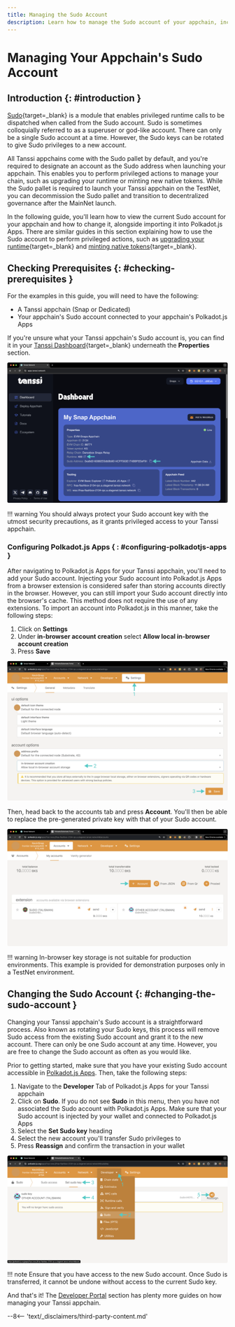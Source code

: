 ```yaml
---
title: Managing the Sudo Account
description: Learn how to manage the Sudo account of your appchain, including viewing and importing the Sudo key into Polkadot.js Apps and changing the current Sudo key.
---
```


# Managing Your Appchain's Sudo Account

## Introduction {: #introduction }

[Sudo](https://paritytech.github.io/polkadot-sdk/master/pallet_sudo/index.html){target=\_blank} is a module that enables privileged runtime calls to be dispatched when called from the Sudo account. Sudo is sometimes colloquially referred to as a superuser or god-like account. There can only be a single Sudo account at a time. However, the Sudo keys can be rotated to give Sudo privileges to a new account.

All Tanssi appchains come with the Sudo pallet by default, and you're required to designate an account as the Sudo address when launching your appchain. This enables you to perform privileged actions to manage your chain, such as upgrading your runtime or minting new native tokens. While the Sudo pallet is required to launch your Tanssi appchain on the TestNet, you can decommission the Sudo pallet and transition to decentralized governance after the MainNet launch.

In the following guide, you'll learn how to view the current Sudo account for your appchain and how to change it, alongside importing it into Polkadot.js Apps. There are similar guides in this section explaining how to use the Sudo account to perform privileged actions, such as [upgrading your runtime](/builders/manage/developer-portal/upgrade/){target=\_blank} and [minting native tokens](/builders/manage/developer-portal/minting/){target=\_blank}. 

## Checking Prerequisites {: #checking-prerequisites }

For the examples in this guide, you will need to have the following:

 - A Tanssi appchain (Snap or Dedicated)
 - Your appchain's Sudo account connected to your appchain's Polkadot.js Apps

If you're unsure what your Tanssi appchain's Sudo account is, you can find it in your [Tanssi Dashboard](https://apps.tanssi.network){target=\_blank} underneath the **Properties** section.

![Locating your Sudo address on apps.tanssi.network](/images/builders/manage/developer-portal/sudo/sudo-1.webp)

!!! warning
    You should always protect your Sudo account key with the utmost security precautions, as it grants privileged access to your Tanssi appchain.

### Configuring Polkadot.js Apps { : #configuring-polkadotjs-apps }

After navigating to Polkadot.js Apps for your Tanssi appchain, you'll need to add your Sudo account. Injecting your Sudo account into Polkadot.js Apps from a browser extension is considered safer than storing accounts directly in the browser. However, you can still import your Sudo account directly into the browser's cache. This method does not require the use of any extensions. To import an account into Polkadot.js in this manner, take the following steps:

1. Click on **Settings**
2. Under **in-browser account creation** select **Allow local in-browser account creation**
3. Press **Save**

![Allowing creation of in-browser storage](/images/builders/manage/developer-portal/sudo/sudo-2.webp)

Then, head back to the accounts tab and press **Account**. You'll then be able to replace the pre-generated private key with that of your Sudo account.

![Adding account on Polkadot.js Apps](/images/builders/manage/developer-portal/sudo/sudo-3.webp)

!!! warning
    In-browser key storage is not suitable for production environments. This example is provided for demonstration purposes only in a TestNet environment.

## Changing the Sudo Account {: #changing-the-sudo-account }

Changing your Tanssi appchain's Sudo account is a straightforward process. Also known as rotating your Sudo keys, this process will remove Sudo access from the existing Sudo account and grant it to the new account. There can only be one Sudo account at any time. However, you are free to change the Sudo account as often as you would like.

Prior to getting started, make sure that you have your existing Sudo account accessible in [Polkadot.js Apps](#configuring-polkadotjs-apps). Then, take the following steps:

1. Navigate to the **Developer** Tab of Polkadot.js Apps for your Tanssi appchain
2. Click on **Sudo**. If you do not see **Sudo** in this menu, then you have not associated the Sudo account with Polkadot.js Apps. Make sure that your Sudo account is injected by your wallet and connected to Polkadot.js Apps
3. Select the **Set Sudo key** heading
4. Select the new account you'll transfer Sudo privileges to
5. Press **Reassign** and confirm the transaction in your wallet

![Change Sudo account on Polkadot.js Apps](/images/builders/manage/developer-portal/sudo/sudo-4.webp)

!!! note
    Ensure that you have access to the new Sudo account. Once Sudo is transferred, it cannot be undone without access to the current Sudo key.

And that's it! The [Developer Portal](/builders/manage/developer-portal/) section has plenty more guides on how managing your Tanssi appchain.

--8<-- 'text/_disclaimers/third-party-content.md'
